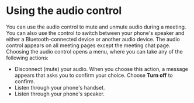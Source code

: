 # Using the audio control<a name="mobile-meeting-audio"></a>

You can use the audio control to mute and unmute audio during a meeting\. You can also use the control to switch between your phone's speaker and either a Bluetooth\-connected device or another audio device\. The audio control appears on all meeting pages except the meeting chat page\. Choosing the audio control opens a menu, where you can take any of the following actions:
+ Disconnect \(mute\) your audio\. When you choose this action, a message appears that asks you to confirm your choice\. Choose **Turn off** to confirm\.
+ Listen through your phone's handset\.
+ Listen through your phone's speaker\.